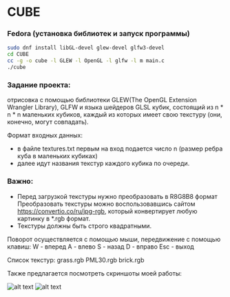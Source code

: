 # CUBE

### Fedora (установка библиотек и запуск программы)
```bash
sudo dnf install libGL-devel glew-devel glfw3-devel
cd CUBE
cc -g -o cube -l GLEW -l OpenGL -l glfw -l m main.c
./cube
```


### Задание проекта:

отрисовка с помощью библиотеки GLEW(The OpenGL Extension Wrangler Library), GLFW и языка шейдеров GLSL кубик, состоящий из n * n * n маленьких кубиков, каждый из которых имеет свою текстуру (они, конечно, могут совпадать).

Формат входных данных:
- в файле textures.txt первым на вход подается число n (размер ребра куба в маленьких кубиках)
- далее идут названия текстур каждого кубика по очереди.


### Важно:
- Перед загрузкой текстуры нужно преобразовать в R8G8B8 формат
Преобразовать текстуры можно воспользовавшись сайтом https://convertio.co/ru/jpg-rgb,
который конвертирует любую картинку в *.rgb формат.
- Текстуры должны быть строго квадратными.


Поворот осуществляется с помощью мыши, передвижение с помощью клавиш:
W - вперед
A - влево
S - назад
D - вправо
Esc - выход

Список текстур:
grass.rgb
PML30.rgb
brick.rgb

Также предлагается посмотреть скриншоты моей работы:

![alt text](https://github.com/kononovk/CUBE_Linux/blob/master/CUBE/screenshot1.JPG)
![alt text](https://github.com/kononovk/CUBE_Linux/blob/master/CUBE/screenshot2.JPG)
